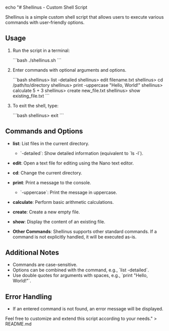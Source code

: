 echo "# Shellinus - Custom Shell Script

Shellinus is a simple custom shell script that allows users to execute various commands with user-friendly options.

## Usage

1. Run the script in a terminal:

   \`\`\`bash
   ./shellinus.sh
   \`\`\`

2. Enter commands with optional arguments and options.

   \`\`\`bash
   shellinus> list -detailed
   shellinus> edit filename.txt
   shellinus> cd /path/to/directory
   shellinus> print -uppercase \"Hello, World!\"
   shellinus> calculate 5 + 3
   shellinus> create new_file.txt
   shellinus> show existing_file.txt
   \`\`\`

3. To exit the shell, type:

   \`\`\`bash
   shellinus> exit
   \`\`\`

## Commands and Options

- **list**: List files in the current directory.

  - \`-detailed\`: Show detailed information (equivalent to \`ls -l\`).

- **edit**: Open a text file for editing using the Nano text editor.

- **cd**: Change the current directory.

- **print**: Print a message to the console.

  - \`-uppercase\`: Print the message in uppercase.

- **calculate**: Perform basic arithmetic calculations.

- **create**: Create a new empty file.

- **show**: Display the content of an existing file.

- **Other Commands**: Shellinus supports other standard commands. If a command is not explicitly handled, it will be executed as-is.

## Additional Notes

- Commands are case-sensitive.
- Options can be combined with the command, e.g., \`list -detailed\`.
- Use double quotes for arguments with spaces, e.g., \`print \"Hello, World!\"\`.

## Error Handling

- If an entered command is not found, an error message will be displayed.

Feel free to customize and extend this script according to your needs." > README.md
